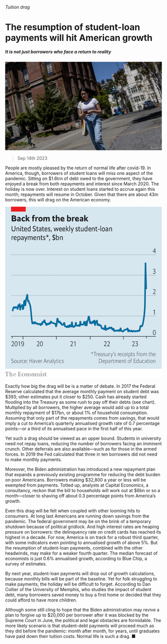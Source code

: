 ###### Tuition drag

# The resumption of student-loan payments will hit American growth 

##### It is not just borrowers who face a return to reality 

![image](images/20230916_FNP503.jpg) 

> Sep 14th 2023 

People are mostly pleased by the return of normal life after covid-19. In America, though, borrowers of student loans will miss one aspect of the pandemic. Sitting on $1.6trn of debt owed to the government, they have enjoyed a break from both repayments and interest since March 2020. The holiday is now over. Interest on student loans started to accrue again this month; repayments will resume in October. Given that there are about 43m borrowers, this will drag on the American economy.

![image](images/20230916_FNC583.png) 


Exactly how big the drag will be is a matter of debate. In 2017 the Federal Reserve calculated that the average monthly payment on student debt was $393; other estimates put it closer to $250. Cash has already started flooding into the Treasury as some rush to pay off their debts (see chart). Multiplied by all borrowers, the higher average would add up to a total monthly repayment of $17bn, or about 1% of household consumption. Assuming that only part of the repayments comes from savings, that would imply a cut to America’s quarterly annualised growth rate of 0.7 percentage points—or a third of its annualised pace in the first half of this year.

Yet such a drag should be viewed as an upper bound. Students in university need not repay loans, reducing the number of borrowers facing an imminent crunch. Other deferrals are also available—such as for those in the armed forces. In 2019 the Fed calculated that three in ten borrowers did not need to make monthly payments.

Moreover, the Biden administration has introduced a new repayment plan that expands a previously existing programme for reducing the debt burden on poor Americans. Borrowers making $32,800 a year or less will be exempted from payments. Totted up, analysts at Capital Economics, a consultancy, reckon that the bill to households will work out at $6bn or so a month—closer to shaving off about 0.3 percentage points from America’s growth.

Even this drag will be felt when coupled with other looming hits to consumers. At long last Americans are running down savings from the pandemic. The federal government may be on the brink of a temporary shutdown because of political gridlock. And high interest rates are heaping pressure on borrowers: the delinquency rate on credit cards has reached its highest in a decade. For now, America is on track for a robust third quarter, with some indicators even pointing to annualised growth of above 5%. But the resumption of student-loan payments, combined with the other headwinds, may make for a weaker fourth quarter. The median forecast of economists is just 0.6% annualised growth, according to Blue Chip, a survey of estimates.

By next year, student-loan payments will drop out of growth calculations, because monthly bills will be part of the baseline. Yet for folk struggling to make payments, the holiday will be difficult to forget. According to Dan Collier of the University of Memphis, who studies the impact of student debt, many borrowers saved money to buy a first home or decided that they could afford to have more children.

Although some still cling to hope that the Biden administration may revive a plan to forgive up to $20,000 per borrower after it was blocked by the Supreme Court in June, the political and legal obstacles are formidable. The more likely scenario is that student-debt payments will proceed much as they did before the pandemic: month after month, for years, until graduates have paid down their tuition costs. Normal life is such a drag. ■


